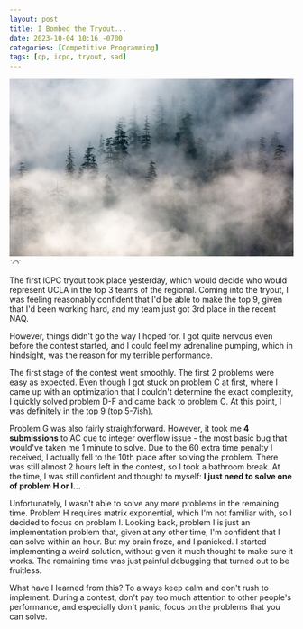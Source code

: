 ```yaml
---
layout: post
title: I Bombed the Tryout...
date: 2023-10-04 10:16 -0700
categories: [Competitive Programming]
tags: [cp, icpc, tryout, sad]
---
```


![mist](/assets/img/mist.jpg)
_˙◠˙_

The first ICPC tryout took place yesterday, which would decide who would represent UCLA in the top 3 teams of the regional. Coming into the tryout, I was feeling reasonably confident that I'd be able to make the top 9, given that I'd been working hard, and my team just got 3rd place in the recent NAQ. 

However, things didn't go the way I hoped for. I got quite nervous even before the contest started, and I could feel my adrenaline pumping, which in hindsight, was the reason for my terrible performance.

The first stage of the contest went smoothly. The first 2 problems were easy as expected. Even though I got stuck on problem C at first, where I came up with an optimization that I couldn't determine the exact complexity, I quickly solved problem D-F and came back to problem C. At this point, I was definitely in the top 9 (top 5-7ish).

Problem G was also fairly straightforward. However, it took me **4 submissions** to AC due to integer overflow issue - the most basic bug that would've taken me 1 minute to solve. Due to the 60 extra time penalty I received, I actually fell to the 10th place after solving the problem.  There was still almost 2 hours left in the contest, so I took a bathroom break. At the time, I was still confident and thought to myself: **I just need to solve one of problem H or I...**

Unfortunately, I wasn't able to solve any more problems in the remaining time. Problem H requires matrix exponential, which I'm not familiar with, so I decided to focus on problem I. Looking back, problem I is just an implementation problem that, given at any other time, I'm confident that I can solve within an hour. But my brain froze, and I panicked. I started implementing a weird solution, without given it much thought to make sure it works. The remaining time was just painful debugging that turned out to be fruitless.

What have I learned from this? To always keep calm and don't rush to implement. During a contest, don't pay too much attention to other people's performance, and especially don't panic; focus on the problems that you can solve.
